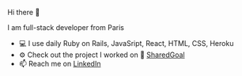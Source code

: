 Hi there 👋

I am full-stack developer from Paris

- 💻 I use daily Ruby on Rails, JavaSript, React, HTML, CSS, Heroku
- ⚙️ Check out the project I worked on 🚀 <a href="http://www.sharedgoal.org">SharedGoal</a>
- 📫 Reach me on <a href="https://www.linkedin.com/in/anastasiya-kim">LinkedIn</a>
